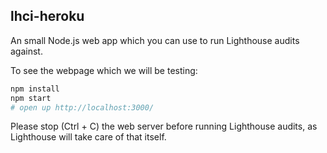 ## lhci-heroku

An small Node.js web app which you can use to run Lighthouse audits against.

To see the webpage which we will be testing:

```sh
npm install
npm start
# open up http://localhost:3000/
```

Please stop (Ctrl + C) the web server before running Lighthouse audits, as Lighthouse will take care of that itself.